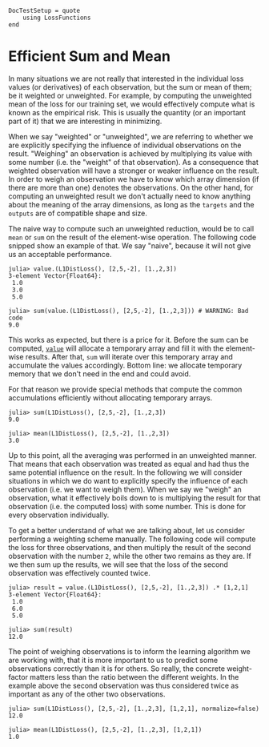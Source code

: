 ```@meta
DocTestSetup = quote
    using LossFunctions
end
```

# Efficient Sum and Mean

In many situations we are not really that interested in the
individual loss values (or derivatives) of each observation, but
the sum or mean of them; be it weighted or unweighted. For
example, by computing the unweighted mean of the loss for our
training set, we would effectively compute what is known as the
empirical risk. This is usually the quantity (or an important
part of it) that we are interesting in minimizing.

When we say "weighted" or "unweighted", we are referring to
whether we are explicitly specifying the influence of individual
observations on the result. "Weighing" an observation is achieved
by multiplying its value with some number (i.e. the "weight" of
that observation). As a consequence that weighted observation
will have a stronger or weaker influence on the result. In order
to weigh an observation we have to know which array dimension (if
there are more than one) denotes the observations. On the other
hand, for computing an unweighted result we don't actually need
to know anything about the meaning of the array dimensions, as
long as the `targets` and the `outputs` are of compatible
shape and size.

The naive way to compute such an unweighted reduction, would be
to call `mean` or `sum` on the result of the element-wise
operation. The following code snipped show an example of that. We
say "naive", because it will not give us an acceptable
performance.

```jldoctest
julia> value.(L1DistLoss(), [2,5,-2], [1.,2,3])
3-element Vector{Float64}:
 1.0
 3.0
 5.0

julia> sum(value.(L1DistLoss(), [2,5,-2], [1.,2,3])) # WARNING: Bad code
9.0
```

This works as expected, but there is a price for it. Before the
sum can be computed, [`value`](@ref) will allocate a temporary
array and fill it with the element-wise results. After that,
`sum` will iterate over this temporary array and accumulate the
values accordingly. Bottom line: we allocate temporary memory
that we don't need in the end and could avoid.

For that reason we provide special methods that compute the
common accumulations efficiently without allocating temporary
arrays.

```jldoctest
julia> sum(L1DistLoss(), [2,5,-2], [1.,2,3])
9.0

julia> mean(L1DistLoss(), [2,5,-2], [1.,2,3])
3.0
```

Up to this point, all the averaging was performed in an
unweighted manner. That means that each observation was treated
as equal and had thus the same potential influence on the result.
In the following we will consider situations in which we
do want to explicitly specify the influence of each observation
(i.e. we want to weigh them). When we say we "weigh" an
observation, what it effectively boils down to is multiplying the
result for that observation (i.e. the computed loss) with some number.
This is done for every observation individually.

To get a better understand of what we are talking about, let us
consider performing a weighting scheme manually. The following
code will compute the loss for three observations, and then
multiply the result of the second observation with the number
`2`, while the other two remains as they are. If we then sum up
the results, we will see that the loss of the second observation
was effectively counted twice.

```jldoctest
julia> result = value.(L1DistLoss(), [2,5,-2], [1.,2,3]) .* [1,2,1]
3-element Vector{Float64}:
 1.0
 6.0
 5.0

julia> sum(result)
12.0
```

The point of weighing observations is to inform the learning
algorithm we are working with, that it is more important to us to
predict some observations correctly than it is for others. So
really, the concrete weight-factor matters less than the ratio
between the different weights. In the example above the second
observation was thus considered twice as important as any of the
other two observations.

```jldoctest weight
julia> sum(L1DistLoss(), [2,5,-2], [1.,2,3], [1,2,1], normalize=false)
12.0

julia> mean(L1DistLoss(), [2,5,-2], [1.,2,3], [1,2,1])
1.0
```